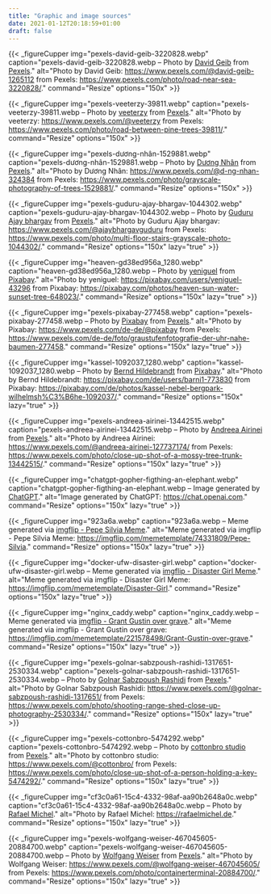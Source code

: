 ```yaml
---
title: "Graphic and image sources"
date: 2021-01-12T20:18:59+01:00
draft: false
---
```


<div class="img-sources">

{{< _figureCupper
img="pexels-david-geib-3220828.webp" 
caption="pexels-david-geib-3220828.webp – Photo by [David Geib](https://www.pexels.com/@david-geib-1265112) from [Pexels](https://www.pexels.com/photo/road-near-sea-3220828/)." 
alt="Photo by David Geib: https://www.pexels.com/@david-geib-1265112 from Pexels: https://www.pexels.com/photo/road-near-sea-3220828/."
command="Resize" 
options="150x" >}}

{{< _figureCupper
img="pexels-veeterzy-39811.webp" 
caption="pexels-veeterzy-39811.webp – Photo by [veeterzy](https://www.pexels.com/@veeterzy) from [Pexels](https://www.pexels.com/photo/road-between-pine-trees-39811/)." 
alt="Photo by veeterzy: https://www.pexels.com/@veeterzy from Pexels: https://www.pexels.com/photo/road-between-pine-trees-39811/."
command="Resize" 
options="150x" >}}

{{< _figureCupper
img="pexels-dương-nhân-1529881.webp" 
caption="pexels-dương-nhân-1529881.webp – Photo by [Dương Nhân](https://www.pexels.com/@d-ng-nhan-324384) from [Pexels](https://www.pexels.com/photo/grayscale-photography-of-trees-1529881/)." 
alt="Photo by Dương Nhân: https://www.pexels.com/@d-ng-nhan-324384 from Pexels: https://www.pexels.com/photo/grayscale-photography-of-trees-1529881/."
command="Resize" 
options="150x" >}}

{{< _figureCupper
img="pexels-guduru-ajay-bhargav-1044302.webp" 
caption="pexels-guduru-ajay-bhargav-1044302.webp – Photo by [Guduru Ajay bhargav](https://www.pexels.com/@ajaybhargavguduru) from [Pexels](https://www.pexels.com/photo/multi-floor-stairs-grayscale-photo-1044302/)." 
alt="Photo by Guduru Ajay bhargav: https://www.pexels.com/@ajaybhargavguduru from Pexels: https://www.pexels.com/photo/multi-floor-stairs-grayscale-photo-1044302/."
command="Resize" 
options="150x"
lazy="true" >}}

{{< _figureCupper
img="heaven-gd38ed956a_1280.webp" 
caption="heaven-gd38ed956a_1280.webp – Photo by [yeniguel](https://pixabay.com/users/yeniguel-43296) from [Pixabay](https://pixabay.com/photos/heaven-sun-water-sunset-tree-648023/)." 
alt="Photo by yeniguel: https://pixabay.com/users/yeniguel-43296 from Pixabay: https://pixabay.com/photos/heaven-sun-water-sunset-tree-648023/."
command="Resize" 
options="150x"
lazy="true" >}}

{{< _figureCupper
img="pexels-pixabay-277458.webp" 
caption="pexels-pixabay-277458.webp – Photo by [Pixabay](https://www.pexels.com/de-de/@pixabay) from [Pexels](https://www.pexels.com/de-de/foto/graustufenfotografie-der-uhr-nahe-baumen-277458)." 
alt="Photo by Pixabay: https://www.pexels.com/de-de/@pixabay from Pexels: https://www.pexels.com/de-de/foto/graustufenfotografie-der-uhr-nahe-baumen-277458."
command="Resize" 
options="150x"
lazy="true" >}}

{{< _figureCupper
img="kassel-1092037_1280.webp" 
caption="kassel-1092037_1280.webp – Photo by [Bernd Hildebrandt](https://pixabay.com/de/users/barni1-773830) from [Pixabay](https://pixabay.com/de/photos/kassel-nebel-bergpark-wilhelmsh%C3%B6he-1092037/)." 
alt="Photo by Bernd Hildebrandt: https://pixabay.com/de/users/barni1-773830 from Pixabay: https://pixabay.com/de/photos/kassel-nebel-bergpark-wilhelmsh%C3%B6he-1092037/."
command="Resize" 
options="150x"
lazy="true" >}}

{{< _figureCupper
img="pexels-andreea-airinei-13442515.webp"
caption="pexels-andreea-airinei-13442515.webp – Photo by [Andreea Airinei](https://www.pexels.com/@andreea-airinei-127737174/) from [Pexels](https://www.pexels.com/photo/close-up-shot-of-a-mossy-tree-trunk-13442515/)."
alt="Photo by Andreea Airinei: https://www.pexels.com/@andreea-airinei-127737174/ from Pexels: https://www.pexels.com/photo/close-up-shot-of-a-mossy-tree-trunk-13442515/."
command="Resize"
options="150x"
lazy="true" >}}

{{< _figureCupper
img="chatgpt-gopher-figthing-an-elephant.webp"
caption="chatgpt-gopher-figthing-an-elephant.webp – Image generated by [ChatGPT](https://chat.openai.com)."
alt="Image generated by ChatGPT: https://chat.openai.com."
command="Resize"
options="150x"
lazy="true" >}}

{{< _figureCupper
img="923a6a.webp"
caption="923a6a.webp – Meme generated via [imgflip - Pepe Silvia Meme](https://imgflip.com/memetemplate/74331809/Pepe-Silvia)."
alt="Meme generated via imgflip - Pepe Silvia Meme: https://imgflip.com/memetemplate/74331809/Pepe-Silvia."
command="Resize"
options="150x"
lazy="true" >}}

{{< _figureCupper
img="docker-ufw-disaster-girl.webp"
caption="docker-ufw-disaster-girl.webp – Meme generated via [imgflip - Disaster Girl Meme](https://imgflip.com/memetemplate/Disaster-Girl)."
alt="Meme generated via imgflip - Disaster Girl Meme: https://imgflip.com/memetemplate/Disaster-Girl."
command="Resize"
options="150x"
lazy="true" >}}

{{< _figureCupper
img="nginx_caddy.webp"
caption="nginx_caddy.webp – Meme generated via [imgflip - Grant Gustin over grave](https://imgflip.com/memetemplate/221578498/Grant-Gustin-over-grave)."
alt="Meme generated via imgflip - Grant Gustin over grave: https://imgflip.com/memetemplate/221578498/Grant-Gustin-over-grave."
command="Resize"
options="150x"
lazy="true" >}}

{{< _figureCupper
img="pexels-golnar-sabzpoush-rashidi-1317651-2530334.webp"
caption="pexels-golnar-sabzpoush-rashidi-1317651-2530334.webp – Photo by [Golnar Sabzpoush Rashidi](https://www.pexels.com/@golnar-sabzpoush-rashidi-1317651/) from [Pexels](https://www.pexels.com/photo/shooting-range-shed-close-up-photography-2530334/)."
alt="Photo by Golnar Sabzpoush Rashidi: https://www.pexels.com/@golnar-sabzpoush-rashidi-1317651/ from Pexels: https://www.pexels.com/photo/shooting-range-shed-close-up-photography-2530334/."
command="Resize"
options="150x"
lazy="true" >}}

{{< _figureCupper
img="pexels-cottonbro-5474292.webp"
caption="pexels-cottonbro-5474292.webp – Photo by [cottonbro studio](https://www.pexels.com/@cottonbro/) from [Pexels](https://www.pexels.com/photo/close-up-shot-of-a-person-holding-a-key-5474292/)."
alt="Photo by cottonbro studio: https://www.pexels.com/@cottonbro/ from Pexels: https://www.pexels.com/photo/close-up-shot-of-a-person-holding-a-key-5474292/."
command="Resize"
options="150x"
lazy="true" >}}

{{< _figureCupper
img="cf3c0a61-15c4-4332-98af-aa90b2648a0c.webp"
caption="cf3c0a61-15c4-4332-98af-aa90b2648a0c.webp – Photo by [Rafael Michel](https://rafaelmichel.de)."
alt="Photo by Rafael Michel: https://rafaelmichel.de."
command="Resize"
options="150x"
lazy="true" >}}

{{< _figureCupper
img="pexels-wolfgang-weiser-467045605-20884700.webp"
caption="pexels-wolfgang-weiser-467045605-20884700.webp – Photo by [Wolfgang Weiser](https://www.pexels.com/@wolfgang-weiser-467045605/) from [Pexels](https://www.pexels.com/photo/containerterminal-20884700/)."
alt="Photo by Wolfgang Weiser: https://www.pexels.com/@wolfgang-weiser-467045605/ from Pexels: https://www.pexels.com/photo/containerterminal-20884700/."
command="Resize"
options="150x"
lazy="true" >}}

</div>
